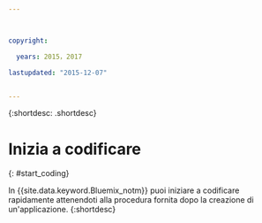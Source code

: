 ```yaml
---



copyright:

  years: 2015，2017

lastupdated: "2015-12-07"


---
```


{:shortdesc: .shortdesc}

# Inizia a codificare
{: #start_coding}

In {{site.data.keyword.Bluemix_notm}} puoi iniziare a codificare rapidamente attenendoti alla procedura fornita dopo la creazione di un'applicazione.
{:shortdesc}
